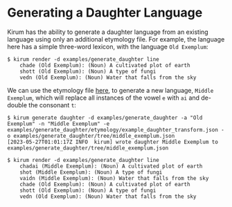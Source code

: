# Generating a Daughter Language

Kirum has the ability to generate a daughter language from an existing language using only an additional etymology file.
For example, the language here has a simple three-word lexicon, with the language `Old Exemplum`:
```
$ kirum render -d examples/generate_daughter line 
    chade (Old Exemplum): (Noun) A cultivated plot of earth
    shott (Old Exemplum): (Noun) A type of fungi
    vedn (Old Exemplum): (Noun) Water that falls from the sky
```

We can use the etymology file [here](etymology/example_daughter_transform.json), to generate a new language, `Middle Exemplum`, which will replace all instances of the vowel `e` with `ai` and de-double the consonant `t`:
```
$ kirum generate daughter -d examples/generate_daughter -a "Old Exemplum" -n "Middle Exemplum" -e examples/generate_daughter/etymology/example_daughter_transform.json -o examples/generate_daughter/tree/middle_exemplum.json
[2023-05-27T01:01:17Z INFO  kirum] wrote daughter Middle Exemplum to examples/generate_daughter/tree/middle_exemplum.json

$ kirum render -d examples/generate_daughter line
    chadai (Middle Exemplum): (Noun) A cultivated plot of earth
    shot (Middle Exemplum): (Noun) A type of fungi
    vaidn (Middle Exemplum): (Noun) Water that falls from the sky
    chade (Old Exemplum): (Noun) A cultivated plot of earth
    shott (Old Exemplum): (Noun) A type of fungi
    vedn (Old Exemplum): (Noun) Water that falls from the sky
```


